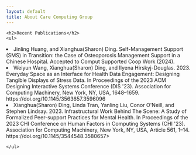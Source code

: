```yaml
---
layout: default
title: About Care Computing Group
---
```


<div class="post">

	
	<h2>Recent Publications</h2>
	<ul>
<li>Jinling Huang, and Xianghua(Sharon) Ding. Self-Management Support (SMS) in Transition: the Case of Osteoporosis Management Support in a Chinese Hospital. Accepted to Comput Supported Coop Work (2024).</li>


  <li>Weiyun Wang, Xianghua(Sharon) Ding, and Ilyena Hirskyj-Douglas. 2023. Everyday Space as an Interface for Health Data Engagement: Designing Tangible Displays of Stress Data. In Proceedings of the 2023 ACM Designing Interactive Systems Conference (DIS '23). Association for Computing Machinery, New York, NY, USA, 1648–1659. https://doi.org/10.1145/3563657.3596096</li>
  
  
<li>Xianghua(Sharon) Ding, Linda Tran, Yanling Liu, Conor O'Neill, and Stephen Lindsay. 2023. Infrastructural Work Behind The Scene: A Study of Formalized Peer-support Practices for Mental Health. In Proceedings of the 2023 CHI Conference on Human Factors in Computing Systems (CHI '23). Association for Computing Machinery, New York, NY, USA, Article 561, 1–14. https://doi.org/10.1145/3544548.3580657></li>
  		
  		
  	</ul>
</div>
